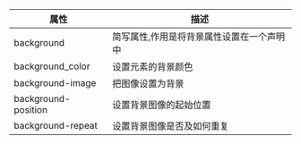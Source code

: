 |属性|描述|
|---|---|
|background|简写属性,作用是将背景属性设置在一个声明中|
|background_color|设置元素的背景颜色|
|background-image|把图像设置为背景|
|background-position|设置背景图像的起始位置|
|background-repeat|设置背景图像是否及如何重复|
